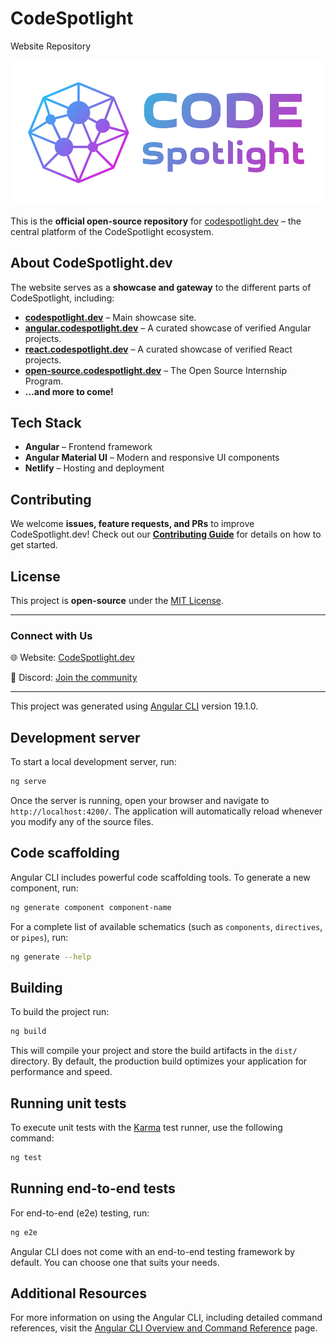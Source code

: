 # CodeSpotlight

Website Repository

[![CodeSpotlight Logo](/profile/codespotlight-logo-narrow.png)](https://codespotlight.dev)

This is the **official open-source repository** for [codespotlight.dev](https://codespotlight.dev) – the central platform of the CodeSpotlight ecosystem.

## About CodeSpotlight.dev
The website serves as a **showcase and gateway** to the different parts of CodeSpotlight, including:
- **[codespotlight.dev](https://codespotlight.dev)** – Main showcase site.
- **[angular.codespotlight.dev](https://angular.codespotlight.dev)** – A curated showcase of verified Angular projects.
- **[react.codespotlight.dev](https://react.codespotlight.dev)** – A curated showcase of verified React projects.
- **[open-source.codespotlight.dev](https://react.codespotlight.dev)** – The Open Source Internship Program.
- **...and more to come!**


## Tech Stack
- **Angular** – Frontend framework
- **Angular Material UI** – Modern and responsive UI components
- **Netlify** – Hosting and deployment

## Contributing
We welcome **issues, feature requests, and PRs** to improve CodeSpotlight.dev! Check out our **[Contributing Guide](CONTRIBUTING.md)** for details on how to get started.

## License
This project is **open-source** under the [MIT License](LICENSE).

---

### Connect with Us
🌐 Website: [CodeSpotlight.dev](https://codespotlight.dev) 

💬 Discord: [Join the community](https://discord.gg/wZyNsP9n6S)
__________________________________________________________


This project was generated using [Angular CLI](https://github.com/angular/angular-cli) version 19.1.0.

## Development server

To start a local development server, run:

```bash
ng serve
```

Once the server is running, open your browser and navigate to `http://localhost:4200/`. The application will automatically reload whenever you modify any of the source files.

## Code scaffolding

Angular CLI includes powerful code scaffolding tools. To generate a new component, run:

```bash
ng generate component component-name
```

For a complete list of available schematics (such as `components`, `directives`, or `pipes`), run:

```bash
ng generate --help
```

## Building

To build the project run:

```bash
ng build
```

This will compile your project and store the build artifacts in the `dist/` directory. By default, the production build optimizes your application for performance and speed.

## Running unit tests

To execute unit tests with the [Karma](https://karma-runner.github.io) test runner, use the following command:

```bash
ng test
```

## Running end-to-end tests

For end-to-end (e2e) testing, run:

```bash
ng e2e
```

Angular CLI does not come with an end-to-end testing framework by default. You can choose one that suits your needs.

## Additional Resources

For more information on using the Angular CLI, including detailed command references, visit the [Angular CLI Overview and Command Reference](https://angular.dev/tools/cli) page.
